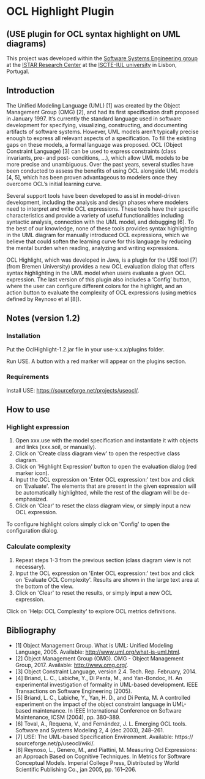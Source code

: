 # OCL Highlight Plugin
## (USE plugin for OCL syntax highlight on UML diagrams)
This project was developed within the [Software Systems Engineering group](https://ciencia.iscte-iul.pt/centres/istar-iul/groups/sse) at the [ISTAR Research Center](https://ciencia.iscte-iul.pt/centres/istar-iul) at the [ISCTE-IUL university](https://www.iscte-iul.pt/) in Lisbon, Portugal.

## Introduction
The Unified Modeling Language (UML) [1] was created by the Object Management Group (OMG) [2], and had its first specification draft proposed in January 1997. It’s currently the standard language used in software development for specifying, visualizing, constructing, and documenting artifacts of software systems. However, UML models aren’t typically precise enough to express all relevant aspects of a specification. To fill the existing gaps on these models, a formal language was proposed. OCL (Object Constraint Language) [3] can be used to express constraints (class invariants, pre- and post- conditions, ...), which allow UML models to be more precise and unambiguous. Over the past years, several studies have been conducted to assess the benefits of using OCL alongside UML models [4, 5], which has been proven advantageous to modelers once they overcome OCL’s initial learning curve.

Several support tools have been developed to assist in model-driven development, including the analysis and design phases where modelers need to interpret and write OCL expressions. These tools have their specific characteristics and provide a variety of useful functionalities including syntactic analysis, connection with the UML model, and debugging [6]. To the best of our knowledge, none of these tools provides syntax highlighting in the UML diagram for manually introduced OCL expressions, which we believe that could soften the learning curve for this language by reducing the mental burden when reading, analyzing and writing expressions.

OCL Highlight, which was developed in Java, is a plugin for the USE tool [7] (from Bremen University) provides a new OCL evaluation dialog that offers syntax highlighting in the
UML model when users evaluate a given OCL expression. The last version of this plugin also includes a ‘Config’ button, where the user can configure different colors for the highlight, and an action button to evaluate the complexity of OCL expressions (using metrics defined by Reynoso et al [8]).

## Notes (version 1.2)
### Installation
Put the OclHighlight-1.2.jar file in your use-x.x.x/plugins folder.

Run USE. A button with a red marker will appear on the plugins section.

### Requirements
Install USE: https://sourceforge.net/projects/useocl/.

## How to use

### Highlight expression
1. Open xxx.use with the model specification and instantiate it with objects and links (xxx.soil, or manually).
2. Click on 'Create class diagram view' to open the respective class diagram.  
3. Click on 'Highlight Expression' button to open the evaluation dialog (red marker icon). 
4. Input the OCL expression on 'Enter OCL expression:' text box and click on 'Evaluate'. The elements that are present in the given expression will be automatically highlighted, while the rest of the diagram will be de-emphasized.
5. Click on 'Clear' to reset the class diagram view, or simply input a new OCL expression.

To configure highlight colors simply click on 'Config' to open the configuration dialog.

### Calculate complexity
1. Repeat steps 1-3 from the previous section (class diagram view is not necessary).
2. Input the OCL expression on 'Enter OCL expression:' text box and click on 'Evaluate OCL Complexity'. Results are shown in the large text area at the bottom of the view.
5. Click on 'Clear' to reset the results, or simply input a new OCL expression.

Click on 'Help: OCL Complexity' to explore OCL metrics definitions.

## Bibliography
* [1] Object Management Group. What is UML: Unified Modeling Language, 2005. Available: http://www.uml.org/what-is-uml.html.
* [2] Object Management Group (OMG). OMG - Object Management
Group, 2017. Available: http://www.omg.org/.
* [3] Object Constraint Language, version 2.4. Tech. Rep. February, 2014.
* [4] Briand, L. C., Labiche, Y., Di Penta, M., and Yan-Bondoc, H. An experimental investigation of formality in UML-based development. IEEE Transactions on Software Engineering (2005).
* [5] Briand, L. C., Labiche, Y., Yan, H. D., and Di Penta, M. A controlled experiment on the impact of the object constraint language in UML-based maintenance. In IEEE International Conference on Software Maintenance, ICSM (2004), pp. 380–389.
* [6] Toval, A., Requena, V., and Fernández, J. L. Emerging OCL tools. Software and Systems Modeling 2, 4 (dec 2003), 248–261.
* [7] USE: The UML-based Specification Environment. Available: https:// sourceforge.net/p/useocl/wiki/.
* [8] Reynoso, L., Genero, M., and Piattini, M. Measuring Ocl Expressions: an Approach Based on Cognitive Techniques. In Metrics for Software Conceptual Models. Imperial College Press, Distributed by World Scientific Publishing Co., jan 2005, pp. 161–206.